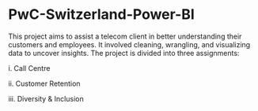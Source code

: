 # PwC-Switzerland-Power-BI
This project aims to assist a telecom client in better understanding their customers and employees. It involved cleaning, wrangling, and visualizing data to uncover insights. The project is divided into three assignments: 

i. Call Centre

ii. Customer Retention

iii. Diversity & Inclusion
